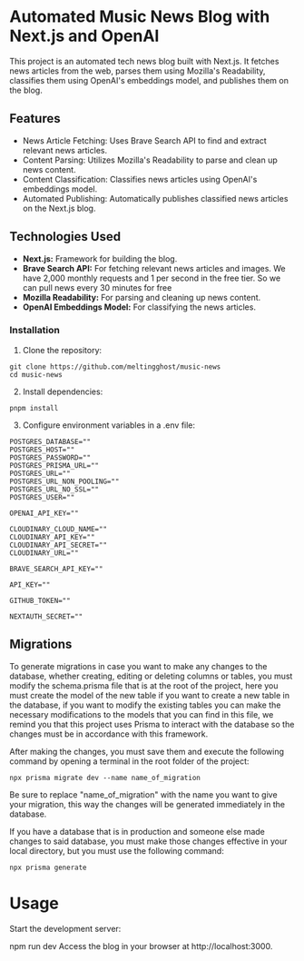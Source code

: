 # Automated Music News Blog with Next.js and OpenAI

This project is an automated tech news blog built with Next.js. It fetches news articles from the web, parses them using Mozilla's Readability, classifies them using OpenAI's embeddings model, and publishes them on the blog.

## Features

- News Article Fetching: Uses Brave Search API to find and extract relevant news articles.
- Content Parsing: Utilizes Mozilla's Readability to parse and clean up news content.
- Content Classification: Classifies news articles using OpenAI's embeddings model.
- Automated Publishing: Automatically publishes classified news articles on the Next.js blog.

## Technologies Used

- **Next.js:** Framework for building the blog.
- **Brave Search API:** For fetching relevant news articles and images. We have 2,000 monthly requests and 1 per second in the free tier. So we can pull news every 30 minutes for free
- **Mozilla Readability:** For parsing and cleaning up news content.
- **OpenAI Embeddings Model:** For classifying the news articles.

### Installation

1. Clone the repository:
```
git clone https://github.com/meltingghost/music-news
cd music-news
```
2. Install dependencies:
```
pnpm install
```
3. Configure environment variables in a .env file:
```
POSTGRES_DATABASE=""
POSTGRES_HOST=""
POSTGRES_PASSWORD=""
POSTGRES_PRISMA_URL=""
POSTGRES_URL=""
POSTGRES_URL_NON_POOLING=""
POSTGRES_URL_NO_SSL=""
POSTGRES_USER=""

OPENAI_API_KEY=""

CLOUDINARY_CLOUD_NAME=""
CLOUDINARY_API_KEY=""
CLOUDINARY_API_SECRET=""
CLOUDINARY_URL=""

BRAVE_SEARCH_API_KEY=""

API_KEY=""

GITHUB_TOKEN=""

NEXTAUTH_SECRET=""
```
## Migrations

To generate migrations in case you want to make any changes to the database, whether creating, editing or deleting columns or tables, you must modify the schema.prisma file that is at the root of the project, here you must create the model of the new table if you want to create a new table in the database, if you want to modify the existing tables you can make the necessary modifications to the models that you can find in this file, we remind you that this project uses Prisma to interact with the database so the changes must be in accordance with this framework.

After making the changes, you must save them and execute the following command by opening a terminal in the root folder of the project:
```
npx prisma migrate dev --name name_of_migration
```

Be sure to replace "name_of_migration" with the name you want to give your migration, this way the changes will be generated immediately in the database.

If you have a database that is in production and someone else made changes to said database, you must make those changes effective in your local directory, but you must use the following command:
```
npx prisma generate
```
# Usage

Start the development server:

npm run dev
Access the blog in your browser at http://localhost:3000.
